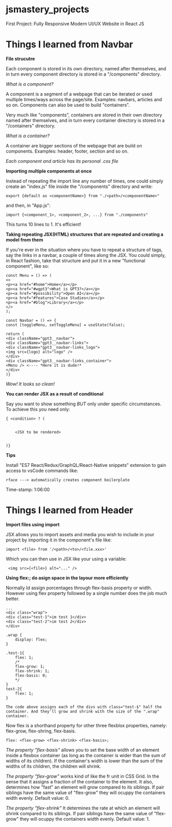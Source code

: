 # jsmastery_projects

First Project: Fully Responsive Modern UI/UX Website in React JS

# Things I learned from Navbar

**File strucutre**

Each component is stored in its own directory, named after themselves, and in turn every component directory is stored in a "/components" directory. 

*What is a component?*

A component is a segment of a webpage that can be iterated or used multiple times/ways across the page/site. Examples: navbars, articles and so on. Components can also be used to build "containers".

Very much like "components", containers are stored in their own directory named after themselves, and in turn every container directory is stored in a "/containers" directory. 

*What is a container?*

A container are bigger sections of the webpage that are build on components. Examples: header, footer, section and so on.

*Each component and article has its personal .css file*

**Importing multiple components at once**

Instead of repeating the import line any number of times, one could simply create an "index.js" file inside the "/components" directory and write:

    export {default as <componentName>} from "./<path>/<componentName>"

and then, in "App.js":

    import {<component_1>, <component_2>, ...} from "./components"

This turns 10 lines to 1. It's efficient!

**Taking repeating JSX(HTML) structures that are repeated and creating a model from them**

If you're ever in the situation where you have to repeat a structure of tags, say the links in a navbar, a couple of times along the JSX. You could simply, in React fashion, take that structure and put it in a new "functional component", like so:

    const Menu = () => (
    <>
    <p><a href="#home">Home</a></p>
    <p><a href="#wgpt3">What is GPT3?</a></p>
    <p><a href="#possibility">Open AI</a></p>
    <p><a href="#features">Case Studies</a></p>
    <p><a href="#blog">Library</a></p>
    </>
    );

    const Navbar = () => {
    const [toggleMenu, setToggleMenu] = useState(false);

    return (
    <div className="gpt3__navbar">
    <div className="gpt3__navbar-links">
    <div className="gpt3__navbar-links_logo">
    <img src={logo} alt="logo" />
    </div>
    <div className="gpt3__navbar-links_container">
    <Menu /> <---- *Here it is dude!*
    </div> 
    )}

*Wow! It looks so clean!*

**You can render JSX as a result of conditional**

Say you want to show something *BUT* only under specific circumstances. To achieve this you need only:

    { <condition> ? (


        <JSX to be rendered>


    )}

**Tips**

Install "ES7 React/Redux/GraphQL/React-Native snippets" extension to gain access to vsCode commands like:

    rface ---> automatically creates component boilerplate

Time-stamp: 1:06:00

# Things I learned from Header

**Import files using import**

JSX allows you to import assets and media you wish to include in your project by importing it in the component's file like:

    import <file> from '/<path>/<to>/<file.xxx>'

Which you can then use in JSX like your using a variable:

     <img src={<file>} alt="..." />

**Using flex:; do asign space in the layour more efficiently**

Normally Id assign porcentages through flex-basis property or width. However using flex property followed by a single number does the job much better.

    ...
    <div class="wrap">
    <div class="test-1">im test 1</div>
    <div class="test-2">im test 2</div>
    </div>

    .wrap {
        display: flex;
    }

    .test-1{
        flex: 1;
        /*
        flex-grow: 1;
        flex-shrink: 1;
        flex-basis: 0;
        */
    }
    test-2{
        flex: 1;
    }

    The code above assigns each of the divs with class="test-$" half the container. And they'll grow and shrink with the size of the ".wrap" container.

Now flex is a shorthand property for other three flexblox properties, namely: flex-grow, flex-shring, flex-basis.

    flex: <flex-grow> <flex-shrink> <flex-basis>;

*The property "flex-basis"* allows you to set the base width of an element inside a flexbox container (as long as the container is wider than the sum of widths of its children). If the container's width is lower than the sum of the widths of its children, the children will shrink.

*The property "flex-grow"* works kind of like the fr unit in CSS Grid. In the sense that it assigns a fraction of the container to the element. It also, determines how "fast" an element will grow compared to its siblings.
If pair siblings have the same value of "flex-grow" they will ocuppy the containers width evenly. Default value: 0.

*The property "flex-shrink"* It determines the rate at which an element will shrink compared to its siblings. If pair siblings have the same value of "flex-grow" they will ocuppy the containers width evenly. Default value: 1. 